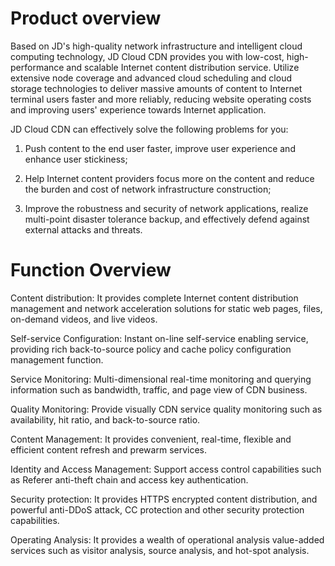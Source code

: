 # Product overview

Based on JD's high-quality network infrastructure and intelligent cloud computing technology, JD Cloud CDN provides you with low-cost, high-performance and scalable Internet content distribution service. Utilize extensive node coverage and advanced cloud scheduling and cloud storage technologies to deliver massive amounts of content to Internet terminal users faster and more reliably, reducing website operating costs and improving users' experience towards Internet application.

JD Cloud CDN can effectively solve the following problems for you:

1) Push content to the end user faster, improve user experience and enhance user stickiness;

2) Help Internet content providers focus more on the content and reduce the burden and cost of network infrastructure construction;

3) Improve the robustness and security of network applications, realize multi-point disaster tolerance backup, and effectively defend against external attacks and threats.

# **Function Overview**

Content distribution: It provides complete Internet content distribution management and network acceleration solutions for static web pages, files, on-demand videos, and live videos.

Self-service Configuration: Instant on-line self-service enabling service, providing rich back-to-source policy and cache policy configuration management function.

Service Monitoring: Multi-dimensional real-time monitoring and querying information such as bandwidth, traffic, and page view of CDN business.

Quality Monitoring: Provide visually CDN service quality monitoring such as availability, hit ratio, and back-to-source ratio.

Content Management: It provides convenient, real-time, flexible and efficient content refresh and prewarm services.

Identity and Access Management: Support access control capabilities such as Referer anti-theft chain and access key authentication.

Security protection: It provides HTTPS encrypted content distribution, and powerful anti-DDoS attack, CC protection and other security protection capabilities.

Operating Analysis: It provides a wealth of operational analysis value-added services such as visitor analysis, source analysis, and hot-spot analysis.

